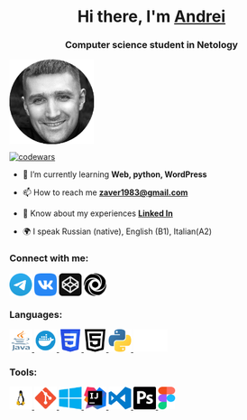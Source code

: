 <h1 align="center">Hi there, I'm <a href="https://github.com/ZavyalovAndrei/" target="_blank">Andrei</a> </h1>
<h3 align="center">Computer science student in Netology</h3>

<img align="center" src="https://raw.githubusercontent.com/ZavyalovAndrei/AboutMyself/main/Images/Photo.png" alt="Photo" height="150" width="150" />

[![codewars](https://www.codewars.com/users/ZavyalovAndrei/badges/small)](https://www.codewars.com/users/ZavyalovAndrei)

- 🌱 I’m currently learning **Web, python, WordPress**

- 📫 How to reach me **zaver1983@gmail.com**

- 📄 Know about my experiences [**Linked In**](https://linkedin.com/in/андрей-завьялов-b706a925a)

- 🌍 I speak Russian (native), English (B1), Italian(A2)

### Connect with me:

<p align="left">
<a href="https://https://t.me/AndreiZavialov" target="blank"><img align="center" src="https://raw.githubusercontent.com/ZavyalovAndrei/AboutMyself/14da197a952f75f87e04aa37d86304ae228384de/Images/Telegram.svg" alt="Telegram" height="40" width="40" /></a>
<a href="https://vk.com/azavyalov83" target="blank"><img align="center" src="https://raw.githubusercontent.com/ZavyalovAndrei/AboutMyself/eefaf1664217fa5db2905c027cf7f7fc0e5ec951/Images/vk.svg" alt="VK" height="40" width="40" /></a>
<a href="https://codepen.io/Zaver666" target="blank"><img align="center" src="https://raw.githubusercontent.com/ZavyalovAndrei/AboutMyself/14da197a952f75f87e04aa37d86304ae228384de/Images/codepen.svg" alt="Codepen" height="40" width="40" /></a>
<a href="https://replit.com/@AndrieiZavialov" target="blank"><img align="center" src="https://raw.githubusercontent.com/ZavyalovAndrei/AboutMyself/14da197a952f75f87e04aa37d86304ae228384de/Images/replit.svg" alt="ReplIt" height="40" width="40" /></a>
</p>

### Languages:

<p align="left"> 
<a href="https://www.java.com/" target="_blank" rel="noreferrer"> <img src="https://raw.githubusercontent.com/ZavyalovAndrei/AboutMyself/14da197a952f75f87e04aa37d86304ae228384de/Images/java.svg" alt="Java" width="40" height="40"/> </a> 
<a href="https://www.docker.com/" target="_blank" rel="noreferrer"> <img src="https://raw.githubusercontent.com/ZavyalovAndrei/AboutMyself/14da197a952f75f87e04aa37d86304ae228384de/Images/docker.svg" alt="Docker" width="40" height="40"/> </a> 
<a href="https://www.w3schools.com/css/" target="_blank" rel="noreferrer"> <img src="https://raw.githubusercontent.com/ZavyalovAndrei/AboutMyself/14da197a952f75f87e04aa37d86304ae228384de/Images/CSS3.svg" alt="css3" width="40" height="40"/> </a> 
<a href="https://www.w3.org/html/" target="_blank" rel="noreferrer"> <img src="https://raw.githubusercontent.com/ZavyalovAndrei/AboutMyself/14da197a952f75f87e04aa37d86304ae228384de/Images/HTML5.svg" alt="html5" width="40" height="40"/> </a> 
<a href="https://www.python.org" target="_blank" rel="noreferrer"> <img src="https://raw.githubusercontent.com/ZavyalovAndrei/AboutMyself/14da197a952f75f87e04aa37d86304ae228384de/Images/python.svg" alt="python" width="40" height="40"/> </a> 
<a href="https://www.markdownguide.org/basic-syntax/" target="_blank" rel="noreferrer"> <img src="https://raw.githubusercontent.com/ZavyalovAndrei/AboutMyself/14da197a952f75f87e04aa37d86304ae228384de/Images/markdown-white.svg" alt="python" width="60" height="40"/> </a> 
</p>

### Tools:

<p align="left"> 
<a href="https://www.linux.org/" target="_blank" rel="noreferrer"> <img src="https://raw.githubusercontent.com/ZavyalovAndrei/AboutMyself/14da197a952f75f87e04aa37d86304ae228384de/Images/linux.svg" alt="linux" width="40" height="40"/> </a> 
<a href="https://git-scm.com/" target="_blank" rel="noreferrer"> <img src="https://raw.githubusercontent.com/ZavyalovAndrei/AboutMyself/14da197a952f75f87e04aa37d86304ae228384de/Images/git.svg" alt="git" width="40" height="40"/> </a> 
<a href="https://www.microsoft.com/en-us/windows?r=1" target="_blank" rel="noreferrer"> <img src="https://raw.githubusercontent.com/ZavyalovAndrei/AboutMyself/14da197a952f75f87e04aa37d86304ae228384de/Images/windows.svg" alt="Windows" width="40" height="40"/> </a> 
<a href="https://www.jetbrains.com/idea/" target="_blank" rel="noreferrer"> <img src="https://raw.githubusercontent.com/ZavyalovAndrei/AboutMyself/14da197a952f75f87e04aa37d86304ae228384de/Images/Idea.svg" alt="Idea" width="40" height="40"/> </a> 
<a href="https://code.visualstudio.com/" target="_blank" rel="noreferrer"> <img src="https://raw.githubusercontent.com/ZavyalovAndrei/AboutMyself/14da197a952f75f87e04aa37d86304ae228384de/Images/vscode.svg" alt="VSCode" width="40" height="40"/> </a> 
<a href="https://www.adobe.com/products/photoshop.html" target="_blank" rel="noreferrer"> <img src="https://raw.githubusercontent.com/ZavyalovAndrei/AboutMyself/14da197a952f75f87e04aa37d86304ae228384de/Images/photoshop.svg" alt="Photoshop" width="40" height="40"/> </a> 
<a href="https://www.figma.com/" target="_blank" rel="noreferrer"> <img src="https://raw.githubusercontent.com/ZavyalovAndrei/AboutMyself/14da197a952f75f87e04aa37d86304ae228384de/Images/figma.svg" alt="figma" width="30" height="40"/> </a> 
</p>
